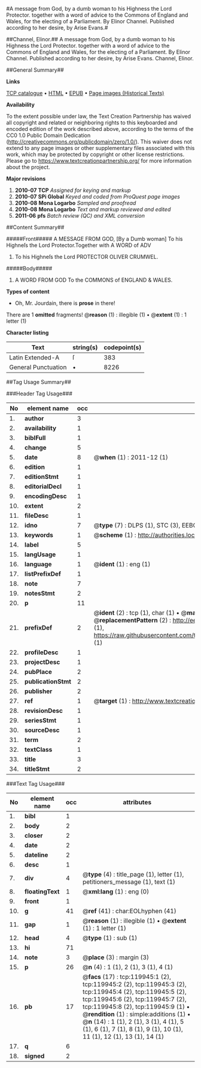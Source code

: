 #A message from God, by a dumb woman to his Highness the Lord Protector. together with a word of advice to the Commons of England and Wales, for the electing of a Parliament. By Elinor Channel. Published according to her desire, by Arise Evans.#

##Channel, Elinor.##
A message from God, by a dumb woman to his Highness the Lord Protector. together with a word of advice to the Commons of England and Wales, for the electing of a Parliament. By Elinor Channel. Published according to her desire, by Arise Evans.
Channel, Elinor.

##General Summary##

**Links**

[TCP catalogue](http://www.ota.ox.ac.uk/tcp/)  • 
[HTML](http://tei.it.ox.ac.uk/tcp/Texts-HTML/free/A78/A78569.html)  • 
[EPUB](http://tei.it.ox.ac.uk/tcp/Texts-EPUB/free/A78/A78569.epub) • 
[Page images (Historical Texts)](https://historicaltexts.jisc.ac.uk/eebo-99867626e)

**Availability**

To the extent possible under law, the Text Creation Partnership has waived all copyright and related or neighboring rights to this keyboarded and encoded edition of the work described above, according to the terms of the CC0 1.0 Public Domain Dedication (http://creativecommons.org/publicdomain/zero/1.0/). This waiver does not extend to any page images or other supplementary files associated with this work, which may be protected by copyright or other license restrictions. Please go to https://www.textcreationpartnership.org/ for more information about the project.

**Major revisions**

1. __2010-07__ __TCP__ *Assigned for keying and markup*
1. __2010-07__ __SPi Global__ *Keyed and coded from ProQuest page images*
1. __2010-08__ __Mona Logarbo__ *Sampled and proofread*
1. __2010-08__ __Mona Logarbo__ *Text and markup reviewed and edited*
1. __2011-06__ __pfs__ *Batch review (QC) and XML conversion*

##Content Summary##

#####Front#####
A MESSAGE FROM GOD, [By a Dumb woman] To his Highneſs the Lord Protector.Together with A WORD of ADV
1. To his Highneſs the Lord PROTECTOR OLIVER CRUMWEL.

#####Body#####

1. A WORD FROM GOD To the COMMONS of ENGLAND & WALES.

**Types of content**

  * Oh, Mr. Jourdain, there is **prose** in there!

There are 1 **omitted** fragments! 
 @__reason__ (1) : illegible (1)  •  @__extent__ (1) : 1 letter (1)

**Character listing**


|Text|string(s)|codepoint(s)|
|---|---|---|
|Latin Extended-A|ſ|383|
|General Punctuation|•|8226|

##Tag Usage Summary##

###Header Tag Usage###

|No|element name|occ|attributes|
|---|---|---|---|
|1.|__author__|3||
|2.|__availability__|1||
|3.|__biblFull__|1||
|4.|__change__|5||
|5.|__date__|8| @__when__ (1) : 2011-12 (1)|
|6.|__edition__|1||
|7.|__editionStmt__|1||
|8.|__editorialDecl__|1||
|9.|__encodingDesc__|1||
|10.|__extent__|2||
|11.|__fileDesc__|1||
|12.|__idno__|7| @__type__ (7) : DLPS (1), STC (3), EEBO-CITATION (1), PROQUEST (1), VID (1)|
|13.|__keywords__|1| @__scheme__ (1) : http://authorities.loc.gov/ (1)|
|14.|__label__|5||
|15.|__langUsage__|1||
|16.|__language__|1| @__ident__ (1) : eng (1)|
|17.|__listPrefixDef__|1||
|18.|__note__|7||
|19.|__notesStmt__|2||
|20.|__p__|11||
|21.|__prefixDef__|2| @__ident__ (2) : tcp (1), char (1)  •  @__matchPattern__ (2) : ([0-9\-]+):([0-9IVX]+) (1), (.+) (1)  •  @__replacementPattern__ (2) : http://eebo.chadwyck.com/downloadtiff?vid=$1&page=$2 (1), https://raw.githubusercontent.com/textcreationpartnership/Texts/master/tcpchars.xml#$1 (1)|
|22.|__profileDesc__|1||
|23.|__projectDesc__|1||
|24.|__pubPlace__|2||
|25.|__publicationStmt__|2||
|26.|__publisher__|2||
|27.|__ref__|1| @__target__ (1) : http://www.textcreationpartnership.org/docs/. (1)|
|28.|__revisionDesc__|1||
|29.|__seriesStmt__|1||
|30.|__sourceDesc__|1||
|31.|__term__|2||
|32.|__textClass__|1||
|33.|__title__|3||
|34.|__titleStmt__|2||


###Text Tag Usage###

|No|element name|occ|attributes|
|---|---|---|---|
|1.|__bibl__|1||
|2.|__body__|2||
|3.|__closer__|2||
|4.|__date__|2||
|5.|__dateline__|2||
|6.|__desc__|1||
|7.|__div__|4| @__type__ (4) : title_page (1), letter (1), petitioners_message (1), text (1)|
|8.|__floatingText__|1| @__xml:lang__ (1) : eng (0)|
|9.|__front__|1||
|10.|__g__|41| @__ref__ (41) : char:EOLhyphen (41)|
|11.|__gap__|1| @__reason__ (1) : illegible (1)  •  @__extent__ (1) : 1 letter (1)|
|12.|__head__|4| @__type__ (1) : sub (1)|
|13.|__hi__|71||
|14.|__note__|3| @__place__ (3) : margin (3)|
|15.|__p__|26| @__n__ (4) : 1 (1), 2 (1), 3 (1), 4 (1)|
|16.|__pb__|17| @__facs__ (17) : tcp:119945:1 (2), tcp:119945:2 (2), tcp:119945:3 (2), tcp:119945:4 (2), tcp:119945:5 (2), tcp:119945:6 (2), tcp:119945:7 (2), tcp:119945:8 (2), tcp:119945:9 (1)  •  @__rendition__ (1) : simple:additions (1)  •  @__n__ (14) : 1 (1), 2 (1), 3 (1), 4 (1), 5 (1), 6 (1), 7 (1), 8 (1), 9 (1), 10 (1), 11 (1), 12 (1), 13 (1), 14 (1)|
|17.|__q__|6||
|18.|__signed__|2||

